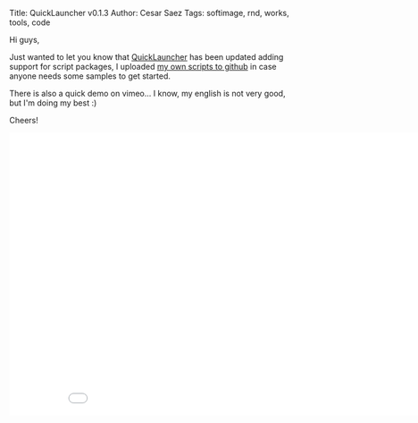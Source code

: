 Title: QuickLauncher v0.1.3
Author: Cesar Saez
Tags: softimage, rnd, works, tools, code

Hi guys,

Just wanted to let you know that [QuickLauncher][ql] has been updated adding
support for script packages, I uploaded [my own scripts to github][s] in case
anyone needs some samples to get started.

There is also a quick demo on vimeo... I know, my english is not very
good, but I'm doing my best :)

Cheers!

<div class="flex-video widescreen"><iframe src="//player.vimeo.com/video/82227469?title=0&amp;byline=0&amp;portrait=0" width="900" height="506" frameborder="0" webkitallowfullscreen mozallowfullscreen allowfullscreen></iframe></div>

[ql]: https://github.com/csaez/quicklauncher
[s]: https://github.com/csaez/quicklauncher_packages
